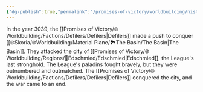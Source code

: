 ```yaml
---
{"dg-publish":true,"permalink":"/promises-of-victory/worldbuilding/historic-events/war/the-defilers-attack-edschmied/","title":"The Defilers attack Edschmied","noteIcon":"History","created":"2023-01-25T02:26:52.864+01:00","updated":"2023-03-29T21:23:38.734+02:00"}
---
```


In the year 3039, the [[Promises of Victory/🌐Worldbuilding/Factions/Defilers/Defilers\|Defilers]] made a push to conquer [[🌐Skoria/🌐Worldbuilding/Material Plane/🏞️The Basin/The Basin\|The Basin]]. They attacked the city of [[Promises of Victory/🌐Worldbuilding/Regions/🏰Edschmied/Edschmied\|Edschmied]], the League's last stronghold. The League's paladins fought bravely, but they were outnumbered and outmatched. The [[Promises of Victory/🌐Worldbuilding/Factions/Defilers/Defilers\|Defilers]] conquered the city, and the war came to an end. 